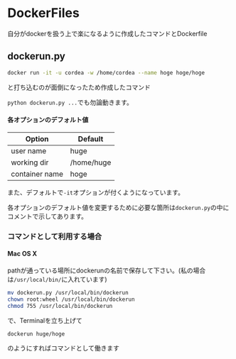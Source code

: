 # DockerFiles

自分がdockerを扱う上で楽になるように作成したコマンドとDockerfile

## dockerun.py

```bash
docker run -it -u cordea -w /home/cordea --name hoge hoge/hoge
```
と打ち込むのが面倒になったため作成したコマンド

`python dockerun.py ...`でも勿論動きます。


#### 各オプションのデフォルト値

| Option         | Default       |
| -------------- | ------------- |
| user name      | huge          |
| working dir    | /home/huge    |
| container name | hoge          |


また、デフォルトで`-it`オプションが付くようになっています。

各オプションのデフォルト値を変更するために必要な箇所は`dockerun.py`の中にコメントで示してあります。

### コマンドとして利用する場合

#### Mac OS X

pathが通っている場所にdockerunの名前で保存して下さい。(私の場合は`/usr/local/bin/`に入れています)

```sh
mv dockerun.py /usr/local/bin/dockerun
chown root:wheel /usr/local/bin/dockerun
chmod 755 /usr/local/bin/dockerun
```

で、Terminalを立ち上げて

```sh
dockerun huge/hoge
```

のようにすればコマンドとして働きます
